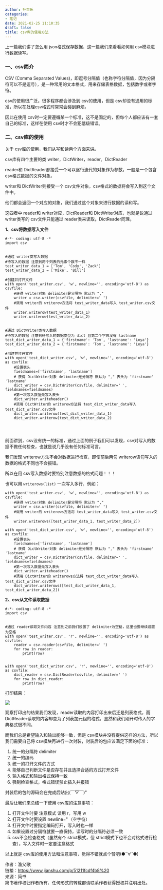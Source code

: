 ```yaml
---
author: 孙百乐
categories:
- 笔记
date: 2021-02-25 11:10:35
draft: false
title: csv库的使用方法
---
```


上一篇我们讲了怎么用 json格式保存数据，这一篇我们来看看如何用 csv模块进行数据读写。

### 一、csv简介

CSV (Comma Separated Values)，即逗号分隔值（也称字符分隔值，因为分隔符可以不是逗号），是一种常用的文本格式，用来存储表格数据，包括数字或者字符。

csv的使用很广泛，很多程序都会涉及到 csv的使用，但是 csv却没有通用的标准，所以在处理csv格式时常常会碰到麻烦。

因此在使用 csv时一定要遵循某一个标准，这不是固定的，但每个人都应该有一套自己的标准，这样在使用 csv时才不会犯低级错误。

### 二、csv库的使用

关于 csv库的使用，我们从写和读两个方面来讲。

csv库有四个主要的类 writer，DictWriter，reader，DictReader

reader和 DictReader都接受一个可以逐行迭代的对象作为参数，一般是一个包含 csv格式数据的文件对象。

writer和 DictWriter则接受一个 csv文件对象，csv格式的数据将会写入到这个文件中。

他们都会返回一个对应的对象，我们通过这个对象来进行数据的读和写。

这四者中 reader和 writer对应，DictReader和 DictWriter对应，也就是说通过 writer类写的 csv文件只能通过 reader类来读取，DictReader同理。

**1、csv将数据写入文件**

```
#-*- coding: utf-8 -*
import csv


#通过 writer类写入数据
#待写入的数据 注意到两个列表的元素个数不一样
test_writer_data_1 = ['Tom', 'Cody', 'Zack']
test_writer_data_2 = ['Mike', 'Bill']

#创建并打开文件
with open('test_writer.csv', 'w', newline='', encoding='utf-8') as csvfile:
    #获得 writer对象 delimiter是分隔符 默认为 ","
    writer = csv.writer(csvfile, delimiter=' ')
    #调用 writer的 writerow方法将 test_writer_data写入 test_writer.csv文件
    writer.writerow(test_writer_data_1)
    writer.writerow(test_writer_data_2)


#通过 DictWriter类写入数据
#待写入的数据 注意到待写入的数据类型为 dict 且第二个字典没有 lastname
test_dict_writer_data_1 = {'firstname': 'Tom', 'lastname': 'Loya'}
test_dict_writer_data_2 = {'firstname': 'Tom', 'lastname': 'Loya'}

#创建并打开文件
with open('test_dict_writer.csv', 'w', newline='', encoding='utf-8') as csvfile:
    #设置表头
    fieldnames=['firstname', 'lastname']
    # 获得 DictWriter对象 delimiter是分隔符 默认为 "," 表头为 'firstname' 'lastname'
    dict_writer = csv.DictWriter(csvfile, delimiter=' ', fieldnames=fieldnames)
    #第一次写入数据先写入表头
    dict_writer.writeheader()
    #调用 DictWriter的 writerow方法将 test_dict_writer_data写入 test_dict_writer.csv文件
    dict_writer.writerow(test_dict_writer_data_1)
    dict_writer.writerow(test_dict_writer_data_2)




```

前面讲到，csv没有统一的标准，通过上面的例子我们可以发现，csv对写入的数据不做任何检查，也就是说几乎没有任何标准可言。

我们发现 writerow方法不会对数据进行检查，即使前后两句 writerow语句写入的数据的格式不同也不会报错。

所以在用 csv写入数据时要特别注意数据的格式问题！！！

也可以用 `writerows(list)` 一次写入多行，例如：

```
with open('test_writer.csv', 'w', newline='', encoding='utf-8') as csvfile:
    #获得 writer对象 delimiter是分隔符 默认为 ","
    writer = csv.writer(csvfile, delimiter=' ')
    #调用 writer的 writerows方法将 test_writer_data写入 test_writer.csv文件
    writer.writerows([test_writer_data_1, test_writer_data_2])

with open('test_dict_writer.csv', 'w', newline='', encoding='utf-8') as csvfile:
    #设置表头
    fieldnames=['firstname', 'lastname']
    # 获得 DictWriter对象 delimiter是分隔符 默认为 "," 表头为 'firstname' 'lastname'
    dict_writer = csv.DictWriter(csvfile, delimiter=' ', fieldnames=fieldnames)
    #第一次写入数据先写入表头
    dict_writer.writeheader()
    #调用 DictWriter的 writerows方法将 test_dict_writer_data写入 test_dict_writer.csv文件
    dict_writer.writerows([test_dict_writer_data_1, test_dict_writer_data_2])
```

**2、csv从文件读取数据**

```
#-*- coding: utf-8 -*
import csv


#通过 reader读取文件内容 注意到之前我们设置了 delimiter为空格，这里也要继续设置为空格
with open('test_writer.csv', 'r', newline='', encoding='utf-8') as csvfile:
    reader = csv.reader(csvfile, delimiter=' ')
    for row in reader:
        print(row)


with open('test_dict_writer.csv', 'r', newline='', encoding='utf-8') as csvfile:
    dict_reader = csv.DictReader(csvfile, delimiter=' ')
    for row in dict_reader:
        print(row)
```

打印结果：

![](https://myblog-1257298572.cos.ap-shanghai.myqcloud.com/mypic/wp-content/uploads//2021/02/8516750-efdf5e1a0252d666-1024x144.png)

观察打印出的结果我们发现，reader读取的内容打印出来后还是列表格式，而 DictReader读取的内容却变为了列表加元组的格式，显然和我们刚开时传入的字典格式很不同。

而我们总是希望输入和输出能够一致，但是 csv模块并没有提供这样的方法，所以我们需要自己将 csv模块再进行一次封装，封装后的包应该满足下面的标准：

1.  统一的分隔符 delimiter
2.  统一的编码
3.  统一的打开文件的方式
4.  能够自己判断文件是否存在并且选择合适的方式打开文件
5.  输入格式和输出格式保持一致
6.  强制检查格式，格式错误禁止插入并报错

封装后的包的源码会在完成后贴出(￣▽￣)"

最后让我们来总结一下使用 csv库的注意事项：

1.  打开文件时要 注意模式 读用 r，写用 w
2.  打开文件时要设置 newline=''（空字符）
3.  打开文件时要指定编码打开，写入时也一样
4.  如果设置过分隔符就要一直保持，读写时的分隔符必须一致
5.  csv不会检查格式（虽然有个 strict模式，但 strict模式下也不会对格式进行检查），写入文件时一定要注意格式

以上就是 csv库的使用方法和注意事项，觉得不错就点个赞吧(●ˇ∀ˇ●)

作者：渔父歌  
链接：https://www.jianshu.com/p/51211fcdf4b8%20  
来源：简书  
简书著作权归作者所有，任何形式的转载都请联系作者获得授权并注明出处。